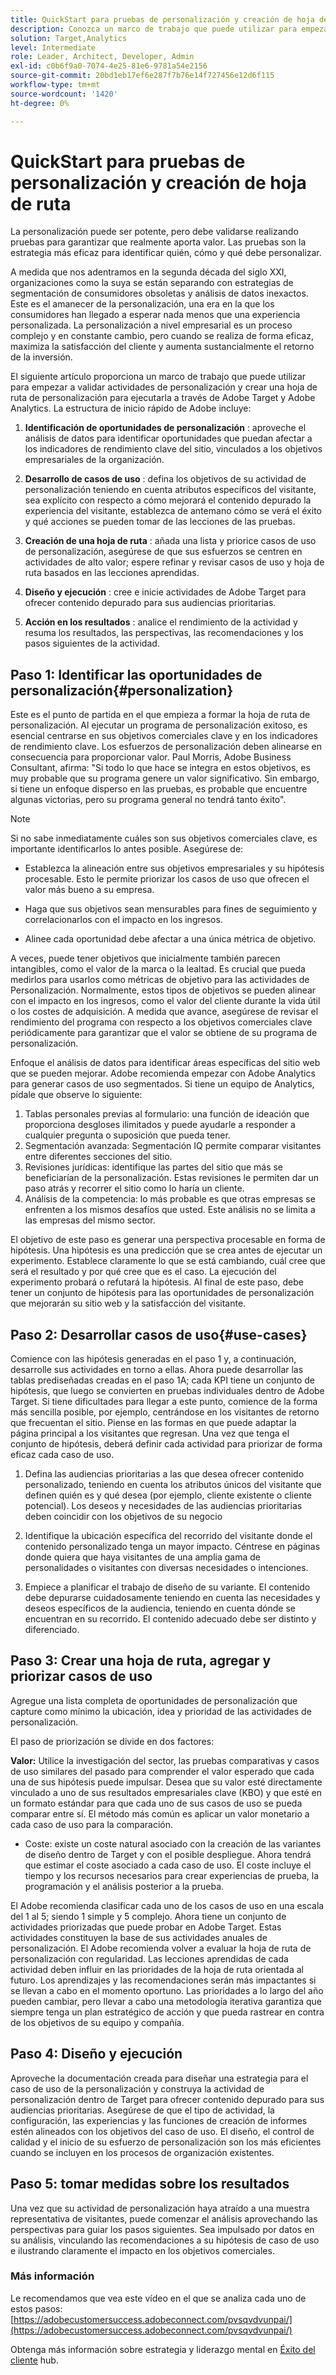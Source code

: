 ```yaml
---
title: QuickStart para pruebas de personalización y creación de hoja de ruta
description: Conozca un marco de trabajo que puede utilizar para empezar a validar actividades de personalización y crear una hoja de ruta de personalización para ejecutarla a través de Adobe Target y Adobe Analytics.
solution: Target,Analytics
level: Intermediate
role: Leader, Architect, Developer, Admin
exl-id: c0b6f9a0-7074-4e25-81e6-9781a54e2156
source-git-commit: 20bd1eb17ef6e287f7b76e14f727456e12d6f115
workflow-type: tm+mt
source-wordcount: '1420'
ht-degree: 0%

---
```


# QuickStart para pruebas de personalización y creación de hoja de ruta

La personalización puede ser potente, pero debe validarse realizando pruebas para garantizar que realmente aporta valor. Las pruebas son la estrategia más eficaz para identificar quién, cómo y qué debe personalizar.

A medida que nos adentramos en la segunda década del siglo XXI, organizaciones como la suya se están separando con estrategias de segmentación de consumidores obsoletas y análisis de datos inexactos. Este es el amanecer de la personalización, una era en la que los consumidores han llegado a esperar nada menos que una experiencia personalizada. La personalización a nivel empresarial es un proceso complejo y en constante cambio, pero cuando se realiza de forma eficaz, maximiza la satisfacción del cliente y aumenta sustancialmente el retorno de la inversión.

El siguiente artículo proporciona un marco de trabajo que puede utilizar para empezar a validar actividades de personalización y crear una hoja de ruta de personalización para ejecutarla a través de Adobe Target y Adobe Analytics. La estructura de inicio rápido de Adobe incluye:

1. **Identificación de oportunidades de personalización** : aproveche el análisis de datos para identificar oportunidades que puedan afectar a los indicadores de rendimiento clave del sitio, vinculados a los objetivos empresariales de la organización.

1. **Desarrollo de casos de uso** : defina los objetivos de su actividad de personalización teniendo en cuenta atributos específicos del visitante, sea explícito con respecto a cómo mejorará el contenido depurado la experiencia del visitante, establezca de antemano cómo se verá el éxito y qué acciones se pueden tomar de las lecciones de las pruebas.

1. **Creación de una hoja de ruta** : añada una lista y priorice casos de uso de personalización, asegúrese de que sus esfuerzos se centren en actividades de alto valor; espere refinar y revisar casos de uso y hoja de ruta basados en las lecciones aprendidas.

1. **Diseño y ejecución** : cree e inicie actividades de Adobe Target para ofrecer contenido depurado para sus audiencias prioritarias.

1. **Acción en los resultados** : analice el rendimiento de la actividad y resuma los resultados, las perspectivas, las recomendaciones y los pasos siguientes de la actividad.

## Paso 1: Identificar las oportunidades de personalización{#personalization}

Este es el punto de partida en el que empieza a formar la hoja de ruta de personalización. Al ejecutar un programa de personalización exitoso, es esencial centrarse en sus objetivos comerciales clave y en los indicadores de rendimiento clave. Los esfuerzos de personalización deben alinearse en consecuencia para proporcionar valor. Paul Morris, Adobe Business Consultant, afirma: &quot;Si todo lo que hace se integra en estos objetivos, es muy probable que su programa genere un valor significativo. Sin embargo, si tiene un enfoque disperso en las pruebas, es probable que encuentre algunas victorias, pero su programa general no tendrá tanto éxito&quot;.

>[!NOTE]
>
>Si no sabe inmediatamente cuáles son sus objetivos comerciales clave, es importante identificarlos lo antes posible. Asegúrese de:


* Establezca la alineación entre sus objetivos empresariales y su hipótesis procesable. Esto le permite priorizar los casos de uso que ofrecen el valor más bueno a su empresa.

* Haga que sus objetivos sean mensurables para fines de seguimiento y correlacionarlos con el impacto en los ingresos.

* Alinee cada oportunidad debe afectar a una única métrica de objetivo.

A veces, puede tener objetivos que inicialmente también parecen intangibles, como el valor de la marca o la lealtad. Es crucial que pueda medirlos para usarlos como métricas de objetivo para las actividades de Personalización. Normalmente, estos tipos de objetivos se pueden alinear con el impacto en los ingresos, como el valor del cliente durante la vida útil o los costes de adquisición. A medida que avance, asegúrese de revisar el rendimiento del programa con respecto a los objetivos comerciales clave periódicamente para garantizar que el valor se obtiene de su programa de personalización.

Enfoque el análisis de datos para identificar áreas específicas del sitio web que se pueden mejorar. Adobe recomienda empezar con Adobe Analytics para generar casos de uso segmentados. Si tiene un equipo de Analytics, pídale que observe lo siguiente:

1. Tablas personales previas al formulario: una función de ideación que proporciona desgloses ilimitados y puede ayudarle a responder a cualquier pregunta o suposición que pueda tener.
1. Segmentación avanzada: Segmentación IQ permite comparar visitantes entre diferentes secciones del sitio.
1. Revisiones jurídicas: identifique las partes del sitio que más se beneficiarían de la personalización. Estas revisiones le permiten dar un paso atrás y recorrer el sitio como lo haría un cliente.
1. Análisis de la competencia: lo más probable es que otras empresas se enfrenten a los mismos desafíos que usted. Este análisis no se limita a las empresas del mismo sector.

El objetivo de este paso es generar una perspectiva procesable en forma de hipótesis. Una hipótesis es una predicción que se crea antes de ejecutar un experimento. Establece claramente lo que se está cambiando, cuál cree que será el resultado y por qué cree que es el caso. La ejecución del experimento probará o refutará la hipótesis. Al final de este paso, debe tener un conjunto de hipótesis para las oportunidades de personalización que mejorarán su sitio web y la satisfacción del visitante.

## Paso 2: Desarrollar casos de uso{#use-cases}

Comience con las hipótesis generadas en el paso 1 y, a continuación, desarrolle sus actividades en torno a ellas. Ahora puede desarrollar las tablas prediseñadas creadas en el paso 1A; cada KPI tiene un conjunto de hipótesis, que luego se convierten en pruebas individuales dentro de Adobe Target. Si tiene dificultades para llegar a este punto, comience de la forma más sencilla posible, por ejemplo, centrándose en los visitantes de retorno que frecuentan el sitio. Piense en las formas en que puede adaptar la página principal a los visitantes que regresan. Una vez que tenga el conjunto de hipótesis, deberá definir cada actividad para priorizar de forma eficaz cada caso de uso.

1. Defina las audiencias prioritarias a las que desea ofrecer contenido personalizado, teniendo en cuenta los atributos únicos del visitante que definen quién es y qué desea (por ejemplo, cliente existente o cliente potencial). Los deseos y necesidades de las audiencias prioritarias deben coincidir con los objetivos de su negocio

1. Identifique la ubicación específica del recorrido del visitante donde el contenido personalizado tenga un mayor impacto. Céntrese en páginas donde quiera que haya visitantes de una amplia gama de personalidades o visitantes con diversas necesidades o intenciones.

1. Empiece a planificar el trabajo de diseño de su variante. El contenido debe depurarse cuidadosamente teniendo en cuenta las necesidades y deseos específicos de la audiencia, teniendo en cuenta dónde se encuentran en su recorrido. El contenido adecuado debe ser distinto y diferenciado.

## Paso 3: Crear una hoja de ruta, agregar y priorizar casos de uso

Agregue una lista completa de oportunidades de personalización que capture como mínimo la ubicación, idea y prioridad de las actividades de personalización.

El paso de priorización se divide en dos factores:

**Valor:** Utilice la investigación del sector, las pruebas comparativas y casos de uso similares del pasado para comprender el valor esperado que cada una de sus hipótesis puede impulsar. Desea que su valor esté directamente vinculado a uno de sus resultados empresariales clave (KBO) y que esté en un formato estándar para que cada uno de sus casos de uso se pueda comparar entre sí. El método más común es aplicar un valor monetario a cada caso de uso para la comparación.

* Coste: existe un coste natural asociado con la creación de las variantes de diseño dentro de Target y con el posible despliegue. Ahora tendrá que estimar el coste asociado a cada caso de uso. El coste incluye el tiempo y los recursos necesarios para crear experiencias de prueba, la programación y el análisis posterior a la prueba.

El Adobe recomienda clasificar cada uno de los casos de uso en una escala del 1 al 5; siendo 1 simple y 5 complejo. Ahora tiene un conjunto de actividades priorizadas que puede probar en Adobe Target. Estas actividades constituyen la base de sus actividades anuales de personalización. El Adobe recomienda volver a evaluar la hoja de ruta de personalización con regularidad. Las lecciones aprendidas de cada actividad deben influir en las prioridades de la hoja de ruta orientada al futuro. Los aprendizajes y las recomendaciones serán más impactantes si se llevan a cabo en el momento oportuno. Las prioridades a lo largo del año pueden cambiar, pero llevar a cabo una metodología iterativa garantiza que siempre tenga un plan estratégico de acción y que pueda rastrear en contra de los objetivos de su equipo y compañía.

## Paso 4: Diseño y ejecución

Aproveche la documentación creada para diseñar una estrategia para el caso de uso de la personalización y construya la actividad de personalización dentro de Target para ofrecer contenido depurado para sus audiencias prioritarias. Asegúrese de que el tipo de actividad, la configuración, las experiencias y las funciones de creación de informes estén alineados con los objetivos del caso de uso. El diseño, el control de calidad y el inicio de su esfuerzo de personalización son los más eficientes cuando se incluyen en los procesos de organización existentes.

## Paso 5: tomar medidas sobre los resultados

Una vez que su actividad de personalización haya atraído a una muestra representativa de visitantes, puede comenzar el análisis aprovechando las perspectivas para guiar los pasos siguientes. Sea impulsado por datos en su análisis, vinculando las recomendaciones a su hipótesis de caso de uso e ilustrando claramente el impacto en los objetivos comerciales.

### Más información

Le recomendamos que vea este vídeo en el que se analiza cada uno de estos pasos: [https://adobecustomersuccess.adobeconnect.com/pvsqvdvunpai/](https://adobecustomersuccess.adobeconnect.com/pvsqvdvunpai/)

Obtenga más información sobre estrategia y liderazgo mental en [Éxito del cliente](https://experienceleague.adobe.com/docs/customer-success/customer-success/overview.html) hub.